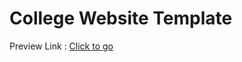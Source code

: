 # College Website Template

Preview Link : [Click to go](https://kishori1999.github.io/College-website/)
